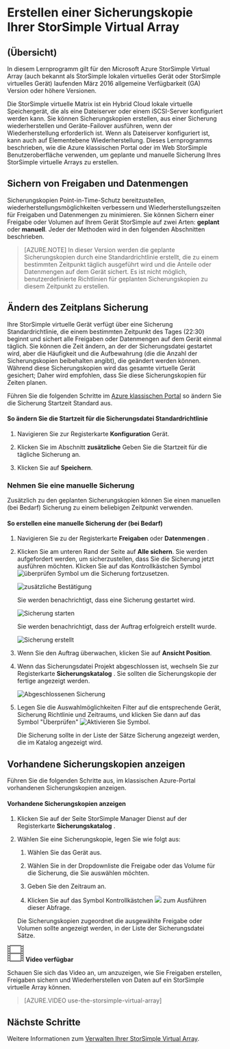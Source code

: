 <properties 
   pageTitle="Zusätzliche Lernprogramm StorSimple Virtual Array | Microsoft Azure"
   description="Beschreibt, wie StorSimple Virtual Array Freigaben und Datenmengen sichern."
   services="storsimple"
   documentationCenter="NA"
   authors="alkohli"
   manager="carmonm"
   editor="" />
<tags 
   ms.service="storsimple"
   ms.devlang="NA"
   ms.topic="article"
   ms.tgt_pltfrm="NA"
   ms.workload="TBD"
   ms.date="06/07/2016"
   ms.author="alkohli" />

# <a name="back-up-your-storsimple-virtual-array"></a>Erstellen einer Sicherungskopie Ihrer StorSimple Virtual Array

## <a name="overview"></a>(Übersicht) 

In diesem Lernprogramm gilt für den Microsoft Azure StorSimple Virtual Array (auch bekannt als StorSimple lokalen virtuelles Gerät oder StorSimple virtuelles Gerät) laufenden März 2016 allgemeine Verfügbarkeit (GA) Version oder höhere Versionen.

Die StorSimple virtuelle Matrix ist ein Hybrid Cloud lokale virtuelle Speichergerät, die als eine Dateiserver oder einem iSCSI-Server konfiguriert werden kann. Sie können Sicherungskopien erstellen, aus einer Sicherung wiederherstellen und Geräte-Failover ausführen, wenn der Wiederherstellung erforderlich ist. Wenn als Dateiserver konfiguriert ist, kann auch auf Elementebene Wiederherstellung. Dieses Lernprogramms beschrieben, wie die Azure klassischen Portal oder im Web StorSimple Benutzeroberfläche verwenden, um geplante und manuelle Sicherung Ihres StorSimple virtuelle Arrays zu erstellen.


## <a name="back-up-shares-and-volumes"></a>Sichern von Freigaben und Datenmengen

Sicherungskopien Point-in-Time-Schutz bereitzustellen, wiederherstellungsmöglichkeiten verbessern und Wiederherstellungszeiten für Freigaben und Datenmengen zu minimieren. Sie können Sichern einer Freigabe oder Volumen auf Ihrem Gerät StorSimple auf zwei Arten: **geplant** oder **manuell**. Jeder der Methoden wird in den folgenden Abschnitten beschrieben.

> [AZURE.NOTE] In dieser Version werden die geplante Sicherungskopien durch eine Standardrichtlinie erstellt, die zu einem bestimmten Zeitpunkt täglich ausgeführt wird und die Anteile oder Datenmengen auf dem Gerät sichert. Es ist nicht möglich, benutzerdefinierte Richtlinien für geplanten Sicherungskopien zu diesem Zeitpunkt zu erstellen.

## <a name="change-the-backup-schedule"></a>Ändern des Zeitplans Sicherung

Ihre StorSimple virtuelle Gerät verfügt über eine Sicherung Standardrichtlinie, die einem bestimmten Zeitpunkt des Tages (22:30) beginnt und sichert alle Freigaben oder Datenmengen auf dem Gerät einmal täglich. Sie können die Zeit ändern, an der der Sicherungsdatei gestartet wird, aber die Häufigkeit und die Aufbewahrung (die die Anzahl der Sicherungskopien beibehalten angibt), die geändert werden können. Während diese Sicherungskopien wird das gesamte virtuelle Gerät gesichert; Daher wird empfohlen, dass Sie diese Sicherungskopien für Zeiten planen.

Führen Sie die folgenden Schritte im [Azure klassischen Portal](https://manage.windowsazure.com/) so ändern Sie die Sicherung Startzeit Standard aus.

#### <a name="to-change-the-start-time-for-the-default-backup-policy"></a>So ändern Sie die Startzeit für die Sicherungsdatei Standardrichtlinie

1. Navigieren Sie zur Registerkarte **Konfiguration** Gerät.

2. Klicken Sie im Abschnitt **zusätzliche** Geben Sie die Startzeit für die tägliche Sicherung an.

3. Klicken Sie auf **Speichern**.

### <a name="take-a-manual-backup"></a>Nehmen Sie eine manuelle Sicherung

Zusätzlich zu den geplanten Sicherungskopien können Sie einen manuellen (bei Bedarf) Sicherung zu einem beliebigen Zeitpunkt verwenden.

#### <a name="to-create-a-manual-on-demand-backup"></a>So erstellen eine manuelle Sicherung der (bei Bedarf)

1. Navigieren Sie zu der Registerkarte **Freigaben** oder **Datenmengen** .

2. Klicken Sie am unteren Rand der Seite auf **Alle sichern**. Sie werden aufgefordert werden, um sicherzustellen, dass Sie die Sicherung jetzt ausführen möchten. Klicken Sie auf das Kontrollkästchen Symbol ![überprüfen Symbol](./media/storsimple-ova-backup/image3.png) um die Sicherung fortzusetzen.

    ![zusätzliche Bestätigung](./media/storsimple-ova-backup/image4.png)

    Sie werden benachrichtigt, dass eine Sicherung gestartet wird.

    ![Sicherung starten](./media/storsimple-ova-backup/image5.png)

    Sie werden benachrichtigt, dass der Auftrag erfolgreich erstellt wurde.

    ![Sicherung erstellt](./media/storsimple-ova-backup/image7.png)

3. Wenn Sie den Auftrag überwachen, klicken Sie auf **Ansicht Position**.

4. Wenn das Sicherungsdatei Projekt abgeschlossen ist, wechseln Sie zur Registerkarte **Sicherungskatalog** . Sie sollten die Sicherungskopie der fertige angezeigt werden.

    ![Abgeschlossenen Sicherung](./media/storsimple-ova-backup/image8.png)

5. Legen Sie die Auswahlmöglichkeiten Filter auf die entsprechende Gerät, Sicherung Richtlinie und Zeitraums, und klicken Sie dann auf das Symbol "Überprüfen" ![Aktivieren Sie Symbol](./media/storsimple-ova-backup/image3.png).

    Die Sicherung sollte in der Liste der Sätze Sicherung angezeigt werden, die im Katalog angezeigt wird.

## <a name="view-existing-backups"></a>Vorhandene Sicherungskopien anzeigen

Führen Sie die folgenden Schritte aus, im klassischen Azure-Portal vorhandenen Sicherungskopien anzeigen.

#### <a name="to-view-existing-backups"></a>Vorhandene Sicherungskopien anzeigen

1. Klicken Sie auf der Seite StorSimple Manager Dienst auf der Registerkarte **Sicherungskatalog** .

2. Wählen Sie eine Sicherungskopie, legen Sie wie folgt aus:

    1. Wählen Sie das Gerät aus.

    2. Wählen Sie in der Dropdownliste die Freigabe oder das Volume für die Sicherung, die Sie auswählen möchten.

    3. Geben Sie den Zeitraum an.

    4. Klicken Sie auf das Symbol Kontrollkästchen ![](./media/storsimple-ova-backup/image3.png) zum Ausführen dieser Abfrage.

    Die Sicherungskopien zugeordnet die ausgewählte Freigabe oder Volumen sollte angezeigt werden, in der Liste der Sicherungsdatei Sätze.

![Video_icon](./media/storsimple-ova-backup/video_icon.png) **Video verfügbar**

Schauen Sie sich das Video an, um anzuzeigen, wie Sie Freigaben erstellen, Freigaben sichern und Wiederherstellen von Daten auf ein StorSimple virtuelle Array können.

> [AZURE.VIDEO use-the-storsimple-virtual-array]

## <a name="next-steps"></a>Nächste Schritte

Weitere Informationen zum [Verwalten Ihrer StorSimple Virtual Array](storsimple-ova-web-ui-admin.md).
